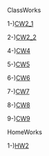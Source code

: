 ClassWorks

1-)[CW2_1](https://atahanata.github.io/advanceprog/CW2/Cw2_1.html)

2-)[CW2_2](https://atahanata.github.io/advanceprog/CW2/Cw2_2.html)

4-)[CW4](https://atahanata.github.io/advanceprog/cw4.html) 

5-)[CW5](https://atahanata.github.io/advanceprog/cw5/cw5/EloquentJS.html)

6-)[CW6](https://atahanata.github.io/advanceprog/cw6.html)

7-)[CW7](https://atahanata.github.io/advanceprog/cw7/cw7.html)

8-)[CW8](https://atahanata.github.io/advanceprog/cw8/cw8.html)

9-)[CW9](https://atahanata.github.io/advanceprog/cw9.html)

HomeWorks

1-)[HW2](https://atahanata.github.io/advanceprog/HW2/databeans.html)
